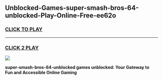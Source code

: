 
## Unblocked-Games-super-smash-bros-64-unblocked-Play-Online-Free-ee62o
<h3>
<a href="https://premium76.site?title=super-smash-bros-64-unblocked&ref=26A">CLICK TO PLAY</a></h3>
<hr>

<h3>
<a href="https://premium76.site?title=super-smash-bros-64-unblocked&ref=26A">CLICK 2 PLAY</a>
  
</h3>

<a href="https://premium76.site?title=super-smash-bros-64-unblocked&ref=26A"><img src="https://clearcache.store/games.png"></a>


**super-smash-bros-64-unblocked games unblocked: Your Gateway to Fun and Accessible Online Gaming**
